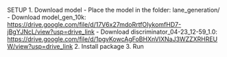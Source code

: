 SETUP
    1. Download model
        - Place the model in the folder: lane_generation/
        - Download model_gen_10k: https://drive.google.com/file/d/17V6x27mdoRrtfOIykomfHD7-jBgYJNcL/view?usp=drive_link
        - Download discriminator_04-23_12-59_1.0: https://drive.google.com/file/d/1pgvKowcAgFoBHXnVIXNaJ3WZZXRHREUW/view?usp=drive_link
    2. Install package
    3. Run